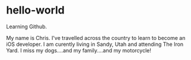 # hello-world
Learning Github.  

My name is Chris. I've travelled across the country to learn to become an iOS developer.  I am curently living in Sandy, Utah and attending The Iron Yard.  I miss my dogs....and my family....and my motorcycle!

